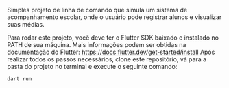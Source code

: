 Simples projeto de linha de comando que simula um sistema de acompanhamento escolar, onde o usuário pode registrar alunos e visualizar suas médias.

Para rodar este projeto, você deve ter o Flutter SDK baixado e instalado no PATH de sua máquina. Mais informações podem ser obtidas na documentação do Flutter: https://docs.flutter.dev/get-started/install
Após realizar todos os passos necessários, clone este repositório, vá para a pasta do projeto no terminal e execute o seguinte comando:

```
dart run
```
